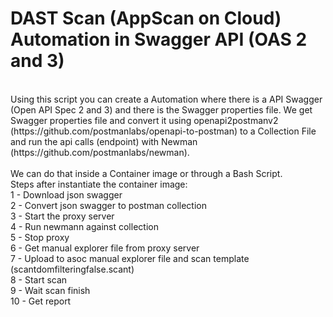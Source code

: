 # DAST Scan (AppScan on Cloud) Automation in Swagger API (OAS 2 and 3)
<br>
Using this script you can create a Automation where there is a API Swagger (Open API Spec 2 and 3) and there is the Swagger properties file. We get Swagger properties file and convert it using openapi2postmanv2 (https://github.com/postmanlabs/openapi-to-postman) to a Collection File and run the api calls (endpoint) with Newman (https://github.com/postmanlabs/newman).<br>
<br>
We can do that inside a Container image or through a Bash Script.
<br>
Steps after instantiate the container image:<br>
1 - Download json swagger<br>
2 - Convert json swagger to postman collection<br>
3 - Start the proxy server<br>
4 - Run newmann against collection<br>
5 - Stop proxy<br>
6 - Get manual explorer file from proxy server<br>
7 - Upload to asoc manual explorer file and scan template (scantdomfilteringfalse.scant)<br>
8 - Start scan<br>
9 - Wait scan finish<br>
10 - Get report<br>
